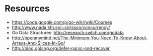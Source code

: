 # Resources

- https://code.google.com/p/go-wiki/wiki/Courses
- http://www.nada.kth.se/~snilsson/concurrency/
- Go Data Structures: http://research.swtch.com/godata
- http://openmymind.net/The-Minimum-You-Need-To-Know-About-Arrays-And-Slices-In-Go/
- http://blog.golang.org/defer-panic-and-recover
